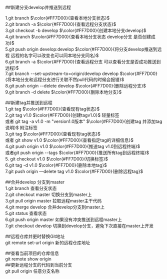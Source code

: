 ##新建分支develop并推送到远程

1.git branch $\color{#FF7D00}{查看本地分支状态}$  
2.git branch -a $\color{#FF7D00}{查看远程分支状态}$  
3.git checkout -b develop $\color{#FF7D00}{创建本地分支develop}$  
4.git branch $\color{#FF7D00}{查看本地分支状态 develop分支 是否创建成功}$  
5.git push origin develop:develop $\color{#FF7D00}{将分支develop推送到远程 远程的名字可以改变也可以同本地分支同名}$  
6.git branch -a $\color{#FF7D00}{查看远程分支 可以查看分支是否成功推送到远程}$  
7.git branch --set-upstream-to=origin/develop develop $\color{#FF7D00}{将本地分支和远程分支进行关联不然pull代码的时候会报错}$  
8.git push origin --delete develop $\color{#FF7D00}{删除远程分支}$  
9.git branch -d delete $\color{#FF7D00}{删除本地分支}$  

##新建tag并推送到远程  
1.git tag $\color{#FF7D00}{查看现有tag状态}$  
2.git tag v1.0 $\color{#FF7D00}{创建tagv1.0}$  轻量标签  
或者 git tag -a v1.0 -m "version1.0版本" $\color{#FF7D00}{创建tag 并添加tag说明}$  附注标签  
3.git tag $\color{#FF7D00}{查看现有tag状态}$  
或者 git show v1.0 $\color{#FF7D00}{查看指定tag的详细信息}$  
4.git push origin v1.0 $\color{#FF7D00}{推送tag v1.0到远程终端}$  
或者git push origin --tags $\color{#FF7D00}{推送所有tag到远程终端}$  
5. git checkout v1.0 $\color{#FF7D00}{切换标签}$  
6.git tag -d v1.0 $\color{#FF7D00}{删除本地tag}$    
7.git push origin —delete tag v1.0 $\color{#FF7D00}{删除远程tag}$  

##合并develop 分支到master  
1.git branch 查看分支状态  
2.git checkout master 切换分支到master上  
3.git pull origin master 拉取远程master主干代码  
4.git merge develop 合并develop分支到master上  
5.git status 查看状态  
6.git push origin master 如果没有冲突推送到远程master上  
7.git checkout develop 切换到develop分支，避免下次直接在master上开发  

##远程仓库并更时替换Git地址  
git remote set-url origin 新的远程仓库地址  

##查看当前项目的仓库信息  
git remote show origin  
##更新远程分支的代码到当前分支  
git pull origin 任意分支名称  
